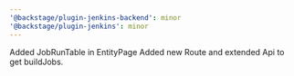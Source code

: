 ```yaml
---
'@backstage/plugin-jenkins-backend': minor
'@backstage/plugin-jenkins': minor
---
```


Added JobRunTable in EntityPage
Added new Route and extended Api to get buildJobs.
